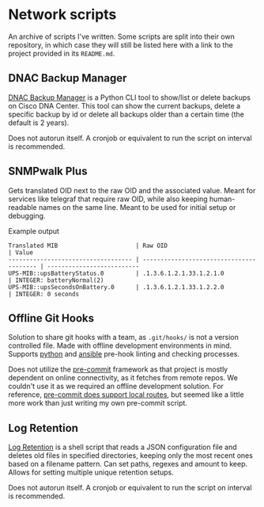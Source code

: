 # Network scripts

An archive of scripts I've written. Some scripts are split into their own repository, in which case they will still be listed here
with a link to the project provided in its `README.md`.

## DNAC Backup Manager

[DNAC Backup Manager](dnac-backup-retention) is a Python CLI tool to show/list or delete backups on Cisco DNA Center.
This tool can show the current backups, delete a specific backup by id or delete all backups older than a certain time (the default is 2 years).

Does not autorun itself. A cronjob or equivalent to run the script on interval is recommended.

## SNMPwalk Plus
Gets translated OID next to the raw OID and the associated value. Meant for services like telegraf that require raw OID,
while also keeping human-readable names on the same line. Meant to be used for initial setup or debugging.

Example output
````text
Translated MIB                      | Raw OID                                  | Value
----------------------------------- | ---------------------------------------- | --------------------------
UPS-MIB::upsBatteryStatus.0         | .1.3.6.1.2.1.33.1.2.1.0                  | INTEGER: batteryNormal(2)
UPS-MIB::upsSecondsOnBattery.0      | .1.3.6.1.2.1.33.1.2.2.0                  | INTEGER: 0 seconds
````

## Offline Git Hooks

Solution to share git hooks with a team, as `.git/hooks/` is not a version controlled file. Made with offline development environments in mind.
Supports [python](offline-git-hooks/git-hooks/python/pre-commit) and [ansible](offline-git-hooks/git-hooks/ansible/pre-commit) pre-hook linting and checking processes.

Does not utilize the [pre-commit](https://github.com/pre-commit/pre-commit) framework as that project is mostly dependent on online connectivity, as it fetches from remote repos.
We couldn't use it as we required an offline development solution. For reference, [pre-commit does support local routes](https://stackoverflow.com/a/67796237), 
but seemed like a little more work than just writing my own pre-commit script.

## Log Retention

[Log Retention](log-retention) is a shell script that reads a JSON configuration file and deletes old files in specified directories,
keeping only the most recent ones based on a filename pattern. Can set paths, regexes and amount to keep.
Allows for setting multiple unique retention setups.

Does not autorun itself. A cronjob or equivalent to run the script on interval is recommended.

